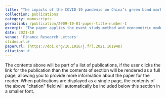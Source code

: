 ```yaml
---
title: "The impacts of the COVID-19 pandemic on China’s green bond market"
collection: publications
category: manuscripts
permalink: /publication/2009-10-01-paper-title-number-1
excerpt: 'The paper applies the event study method and econometric models to investigate the impacts of COVID-19 on China's green bond market for the first time. We find that (1) the COVID-19 pandemic has significant impacts on China's green bond market and increases the cumulative abnormal return (CAR) of the green bonds greatly. After the pandemic is relieved, the CAR drops significantly; (2) the improving of bond issuers’ governance capacity, the weakening of information asymmetry and the reinforcing of debt-paying ability can effectively mitigate the negative impacts and positively promote the recovery of bond issuers after the pandemic; (3) the impacts of bond issuers’ governance capacity, information asymmetry and debt-paying ability on the CAR of green bonds are significantly heterogeneous before and after the pandemic due to their property rights and whether they are listed or not.'
date: 2021-10
venue: 'Finance Research Letters'
slidesurl:#
paperurl: (https://doi.org/10.1016/j.frl.2021.101948)
citation: #
---
```


The contents above will be part of a list of publications, if the user clicks the link for the publication than the contents of section will be rendered as a full page, allowing you to provide more information about the paper for the reader. When publications are displayed as a single page, the contents of the above "citation" field will automatically be included below this section in a smaller font.
